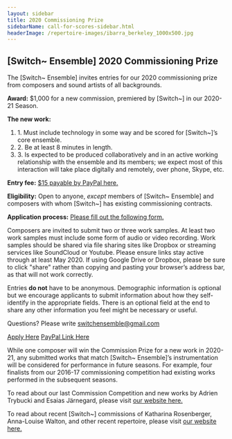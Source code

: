 ```yaml
---
layout: sidebar
title: 2020 Commissioning Prize
sidebarName: call-for-scores-sidebar.html
headerImage: /repertoire-images/ibarra_berkeley_1000x500.jpg
---
```


<h2 class="text-left">[Switch~ Ensemble] 2020 Commissioning Prize</h2>

The [Switch~ Ensemble] invites entries for our 2020 commissioning prize from composers and sound artists of all backgrounds.

**Award:** $1,000 for a new commission, premiered by [Switch~] in our 2020-21 Season.

**The new work:**

<div>
  <ol>
    <li>1. Must include technology in some way and be scored for [Switch~]’s core ensemble.</li>
    <li>2. Be at least 8 minutes in length.</li>
    <li>3. Is expected to be produced collaboratively and in an active working relationship with the ensemble and its members; we expect most of this interaction will take place digitally and remotely, over phone, Skype, etc.</li>
    </ol>
</div>

**Entry fee:** [$15 payable by PayPal here.](#)

**Eligibility:** Open to anyone, *except* members of [Switch~ Ensemble] and composers with whom [Switch~] has existing commissioning contracts.

**Application process:** [Please fill out the following form.](https://forms.gle/GoSK2q23rpvFSPDd8)

Composers are invited to submit two or three work samples. At least two work samples must include some form of audio or video recording. Work samples should be shared via file sharing sites like Dropbox or streaming services like SoundCloud or Youtube. Please ensure links stay active through at least May 2020. If using Google Drive or Dropbox, please be sure to click "share" rather than copying and pasting your browser’s address bar, as that will not work correctly.

Entries **do not** have to be anonymous. Demographic information is optional but we encourage applicants to submit information about how they self-identify in the appropriate fields. There is an optional field at the end to share any other information you feel might be necessary or useful.

Questions? Please write switchensemble@gmail.com

<a class="btn btn-round btn-lg btn-brand" href="https://forms.gle/GoSK2q23rpvFSPDd8">Apply Here</a> <a class="btn btn-round btn-lg btn-brand" href="#">PayPal Link Here</a>

While one composer will win the Commission Prize for a new work in 2020-21, any submitted works that match [Switch~ Ensemble]’s instrumentation will be considered for performance in future seasons. For example, four finalists from our 2016-17 commissioning competition had existing works performed in the subsequent seasons.

To read about our last Commission Competition and new works by Adrien Trybucki and Esaias Järnegard, please visit [our website here.](http://www.switchensemble.com/blog/2017/01/15/commissioning-prize-winners.html)

To read about recent [Switch~] commissions of Katharina Rosenberger, Anna-Louise Walton, and other recent repertoire, please visit [our website here.](http://www.switchensemble.com/about/repertoire/)
